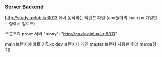 ### Server Backend

http://study.aiclub.kr:8013 에서 동작하는 백엔드 파일 
(app폴더의 main.py 파일만 수정해서 업로드)

프론트의 proxy 서버
 "proxy": "http://study.aiclub.kr:8013"

main 브랜치에 바로 커밋xx 
dev 브랜치나 개인 master 브랜치 사용한 후에 merge하기! 
